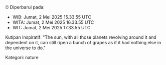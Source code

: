 ⏰ Diperbarui pada:
- WIB: Jumat, 2 Mei 2025 15.33.55 UTC
- WITA: Jumat, 2 Mei 2025 16.33.55 UTC
- WIT: Jumat, 2 Mei 2025 17.33.55 UTC

Kutipan Inspiratif:
"The sun, with all those planets revolving around it and dependent on it, can still ripen a bunch of grapes as if it had nothing else in the universe to do."


Kategori: nature

